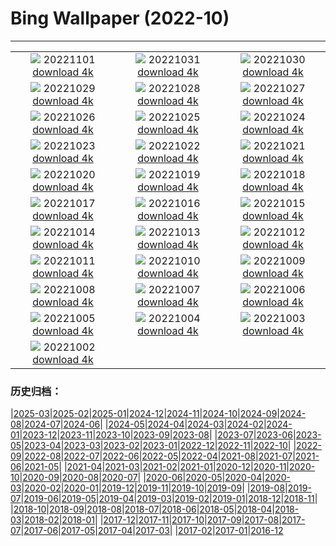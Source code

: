# Bing Wallpaper (2022-10)
**************
| | | |
| :----: | :----: | :----: |
| ![](https://www.bing.com/th?id=OHR.SmilingPunpkins2022_ZH-CN6763384812_1920x1080.jpg) 20221101 [download 4k](https://www.bing.com/th?id=OHR.SmilingPunpkins2022_ZH-CN6763384812_UHD.jpg) | ![](https://www.bing.com/th?id=OHR.WychwoodForest_ZH-CN6560180288_1920x1080.jpg) 20221031 [download 4k](https://www.bing.com/th?id=OHR.WychwoodForest_ZH-CN6560180288_UHD.jpg) | ![](https://www.bing.com/th?id=OHR.SealRiver_ZH-CN6334858649_1920x1080.jpg) 20221030 [download 4k](https://www.bing.com/th?id=OHR.SealRiver_ZH-CN6334858649_UHD.jpg) |
| ![](https://www.bing.com/th?id=OHR.SeaAngel_ZH-CN6176844066_1920x1080.jpg) 20221029 [download 4k](https://www.bing.com/th?id=OHR.SeaAngel_ZH-CN6176844066_UHD.jpg) | ![](https://www.bing.com/th?id=OHR.FrankensteinFriday_ZH-CN5814917673_1920x1080.jpg) 20221028 [download 4k](https://www.bing.com/th?id=OHR.FrankensteinFriday_ZH-CN5814917673_UHD.jpg) | ![](https://www.bing.com/th?id=OHR.BridgeofSighs_ZH-CN5414607871_1920x1080.jpg) 20221027 [download 4k](https://www.bing.com/th?id=OHR.BridgeofSighs_ZH-CN5414607871_UHD.jpg) |
| ![](https://www.bing.com/th?id=OHR.BrockenSpecter_ZH-CN5278743909_1920x1080.jpg) 20221026 [download 4k](https://www.bing.com/th?id=OHR.BrockenSpecter_ZH-CN5278743909_UHD.jpg) | ![](https://www.bing.com/th?id=OHR.OrcusMouth_ZH-CN7303142999_1920x1080.jpg) 20221025 [download 4k](https://www.bing.com/th?id=OHR.OrcusMouth_ZH-CN7303142999_UHD.jpg) | ![](https://www.bing.com/th?id=OHR.MarienburgZell_ZH-CN4562312386_1920x1080.jpg) 20221024 [download 4k](https://www.bing.com/th?id=OHR.MarienburgZell_ZH-CN4562312386_UHD.jpg) |
| ![](https://www.bing.com/th?id=OHR.Knobbelzwaan_ZH-CN4850245302_1920x1080.jpg) 20221023 [download 4k](https://www.bing.com/th?id=OHR.Knobbelzwaan_ZH-CN4850245302_UHD.jpg) | ![](https://www.bing.com/th?id=OHR.KarstMountains_ZH-CN4719178982_1920x1080.jpg) 20221022 [download 4k](https://www.bing.com/th?id=OHR.KarstMountains_ZH-CN4719178982_UHD.jpg) | ![](https://www.bing.com/th?id=OHR.GeorgiaCypress_ZH-CN3705257154_1920x1080.jpg) 20221021 [download 4k](https://www.bing.com/th?id=OHR.GeorgiaCypress_ZH-CN3705257154_UHD.jpg) |
| ![](https://www.bing.com/th?id=OHR.SlothDay_ZH-CN4945330735_1920x1080.jpg) 20221020 [download 4k](https://www.bing.com/th?id=OHR.SlothDay_ZH-CN4945330735_UHD.jpg) | ![](https://www.bing.com/th?id=OHR.WartburgCastle_ZH-CN4201605751_1920x1080.jpg) 20221019 [download 4k](https://www.bing.com/th?id=OHR.WartburgCastle_ZH-CN4201605751_UHD.jpg) | ![](https://www.bing.com/th?id=OHR.BridalVeilFalls_ZH-CN3954641670_1920x1080.jpg) 20221018 [download 4k](https://www.bing.com/th?id=OHR.BridalVeilFalls_ZH-CN3954641670_UHD.jpg) |
| ![](https://www.bing.com/th?id=OHR.SwedenOwl_ZH-CN6960032096_1920x1080.jpg) 20221017 [download 4k](https://www.bing.com/th?id=OHR.SwedenOwl_ZH-CN6960032096_UHD.jpg) | ![](https://www.bing.com/th?id=OHR.PrinceChristianSound_ZH-CN0274463143_1920x1080.jpg) 20221016 [download 4k](https://www.bing.com/th?id=OHR.PrinceChristianSound_ZH-CN0274463143_UHD.jpg) | ![](https://www.bing.com/th?id=OHR.NaqsheRustam_ZH-CN9695151436_1920x1080.jpg) 20221015 [download 4k](https://www.bing.com/th?id=OHR.NaqsheRustam_ZH-CN9695151436_UHD.jpg) |
| ![](https://www.bing.com/th?id=OHR.RioArazas_ZH-CN9451571402_1920x1080.jpg) 20221014 [download 4k](https://www.bing.com/th?id=OHR.RioArazas_ZH-CN9451571402_UHD.jpg) | ![](https://www.bing.com/th?id=OHR.AlaskaMoose_ZH-CN9148253690_1920x1080.jpg) 20221013 [download 4k](https://www.bing.com/th?id=OHR.AlaskaMoose_ZH-CN9148253690_UHD.jpg) | ![](https://www.bing.com/th?id=OHR.AmmoniteGraveyard_ZH-CN8904427525_1920x1080.jpg) 20221012 [download 4k](https://www.bing.com/th?id=OHR.AmmoniteGraveyard_ZH-CN8904427525_UHD.jpg) |
| ![](https://www.bing.com/th?id=OHR.TortulaMoss_ZH-CN8695265186_1920x1080.jpg) 20221011 [download 4k](https://www.bing.com/th?id=OHR.TortulaMoss_ZH-CN8695265186_UHD.jpg) | ![](https://www.bing.com/th?id=OHR.ValvestinoDam_ZH-CN8397604653_1920x1080.jpg) 20221010 [download 4k](https://www.bing.com/th?id=OHR.ValvestinoDam_ZH-CN8397604653_UHD.jpg) | ![](https://www.bing.com/th?id=OHR.ChukchiSea_ZH-CN7218471261_1920x1080.jpg) 20221009 [download 4k](https://www.bing.com/th?id=OHR.ChukchiSea_ZH-CN7218471261_UHD.jpg) |
| ![](https://www.bing.com/th?id=OHR.GlassOctopus_ZH-CN6853414529_1920x1080.jpg) 20221008 [download 4k](https://www.bing.com/th?id=OHR.GlassOctopus_ZH-CN6853414529_UHD.jpg) | ![](https://www.bing.com/th?id=OHR.WindermereHills_ZH-CN6614218161_1920x1080.jpg) 20221007 [download 4k](https://www.bing.com/th?id=OHR.WindermereHills_ZH-CN6614218161_UHD.jpg) | ![](https://www.bing.com/th?id=OHR.BayofBiscay_ZH-CN6002214693_1920x1080.jpg) 20221006 [download 4k](https://www.bing.com/th?id=OHR.BayofBiscay_ZH-CN6002214693_UHD.jpg) |
| ![](https://www.bing.com/th?id=OHR.FlamingoTeacher_ZH-CN5688509752_1920x1080.jpg) 20221005 [download 4k](https://www.bing.com/th?id=OHR.FlamingoTeacher_ZH-CN5688509752_UHD.jpg) | ![](https://www.bing.com/th?id=OHR.ChongyangFestival_ZH-CN5260976551_1920x1080.jpg) 20221004 [download 4k](https://www.bing.com/th?id=OHR.ChongyangFestival_ZH-CN5260976551_UHD.jpg) | ![](https://www.bing.com/th?id=OHR.FairyGlen_ZH-CN4521633106_1920x1080.jpg) 20221003 [download 4k](https://www.bing.com/th?id=OHR.FairyGlen_ZH-CN4521633106_UHD.jpg) |
| ![](https://www.bing.com/th?id=OHR.LacChesserys_ZH-CN4136691056_1920x1080.jpg) 20221002 [download 4k](https://www.bing.com/th?id=OHR.LacChesserys_ZH-CN4136691056_UHD.jpg) |  |  |

### 历史归档：

|[2025-03](2025-03/2025-03.md)|[2025-02](2025-02/2025-02.md)|[2025-01](2025-01/2025-01.md)|[2024-12](2024-12/2024-12.md)|[2024-11](2024-11/2024-11.md)|[2024-10](2024-10/2024-10.md)|[2024-09](2024-09/2024-09.md)|[2024-08](2024-08/2024-08.md)|[2024-07](2024-07/2024-07.md)|[2024-06](2024-06/2024-06.md)|
|[2024-05](2024-05/2024-05.md)|[2024-04](2024-04/2024-04.md)|[2024-03](2024-03/2024-03.md)|[2024-02](2024-02/2024-02.md)|[2024-01](2024-01/2024-01.md)|[2023-12](2023-12/2023-12.md)|[2023-11](2023-11/2023-11.md)|[2023-10](2023-10/2023-10.md)|[2023-09](2023-09/2023-09.md)|[2023-08](2023-08/2023-08.md)|
|[2023-07](2023-07/2023-07.md)|[2023-06](2023-06/2023-06.md)|[2023-05](2023-05/2023-05.md)|[2023-04](2023-04/2023-04.md)|[2023-03](2023-03/2023-03.md)|[2023-02](2023-02/2023-02.md)|[2023-01](2023-01/2023-01.md)|[2022-12](2022-12/2022-12.md)|[2022-11](2022-11/2022-11.md)|[2022-10](2022-10/2022-10.md)|
|[2022-09](2022-09/2022-09.md)|[2022-08](2022-08/2022-08.md)|[2022-07](2022-07/2022-07.md)|[2022-06](2022-06/2022-06.md)|[2022-05](2022-05/2022-05.md)|[2022-04](2022-04/2022-04.md)|[2021-08](2021-08/2021-08.md)|[2021-07](2021-07/2021-07.md)|[2021-06](2021-06/2021-06.md)|[2021-05](2021-05/2021-05.md)|
|[2021-04](2021-04/2021-04.md)|[2021-03](2021-03/2021-03.md)|[2021-02](2021-02/2021-02.md)|[2021-01](2021-01/2021-01.md)|[2020-12](2020-12/2020-12.md)|[2020-11](2020-11/2020-11.md)|[2020-10](2020-10/2020-10.md)|[2020-09](2020-09/2020-09.md)|[2020-08](2020-08/2020-08.md)|[2020-07](2020-07/2020-07.md)|
|[2020-06](2020-06/2020-06.md)|[2020-05](2020-05/2020-05.md)|[2020-04](2020-04/2020-04.md)|[2020-03](2020-03/2020-03.md)|[2020-02](2020-02/2020-02.md)|[2020-01](2020-01/2020-01.md)|[2019-12](2019-12/2019-12.md)|[2019-11](2019-11/2019-11.md)|[2019-10](2019-10/2019-10.md)|[2019-09](2019-09/2019-09.md)|
|[2019-08](2019-08/2019-08.md)|[2019-07](2019-07/2019-07.md)|[2019-06](2019-06/2019-06.md)|[2019-05](2019-05/2019-05.md)|[2019-04](2019-04/2019-04.md)|[2019-03](2019-03/2019-03.md)|[2019-02](2019-02/2019-02.md)|[2019-01](2019-01/2019-01.md)|[2018-12](2018-12/2018-12.md)|[2018-11](2018-11/2018-11.md)|
|[2018-10](2018-10/2018-10.md)|[2018-09](2018-09/2018-09.md)|[2018-08](2018-08/2018-08.md)|[2018-07](2018-07/2018-07.md)|[2018-06](2018-06/2018-06.md)|[2018-05](2018-05/2018-05.md)|[2018-04](2018-04/2018-04.md)|[2018-03](2018-03/2018-03.md)|[2018-02](2018-02/2018-02.md)|[2018-01](2018-01/2018-01.md)|
|[2017-12](2017-12/2017-12.md)|[2017-11](2017-11/2017-11.md)|[2017-10](2017-10/2017-10.md)|[2017-09](2017-09/2017-09.md)|[2017-08](2017-08/2017-08.md)|[2017-07](2017-07/2017-07.md)|[2017-06](2017-06/2017-06.md)|[2017-05](2017-05/2017-05.md)|[2017-04](2017-04/2017-04.md)|[2017-03](2017-03/2017-03.md)|
|[2017-02](2017-02/2017-02.md)|[2017-01](2017-01/2017-01.md)|[2016-12](2016-12/2016-12.md)